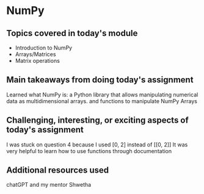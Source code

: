 # NumPy

## Topics covered in today's module

* Introduction to NumPy
* Arrays/Matrices
* Matrix operations

## Main takeaways from doing today's assignment
Learned what NumPy is: a Python library that allows manipulating numerical data as multidimensional arrays.
and functions to manipulate NumPy Arrays
## Challenging, interesting, or exciting aspects of today's assignment
I was stuck on question 4 because I used [0, 2] instead of [[0, 2]]
It was very helpful to learn how to use functions through documentation

## Additional resources used 
chatGPT and my mentor Shwetha
